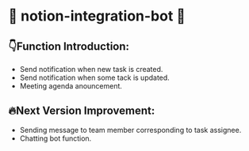 # 🤖 notion-integration-bot 🤖

## 👇Function Introduction:  
* Send notification when new task is created.  
* Send notification when some tack is updated.  
* Meeting agenda anouncement.  

## 🔥Next Version Improvement:  
* Sending message to team member corresponding to task assignee.
* Chatting bot function.
